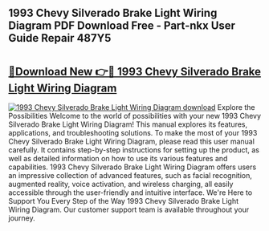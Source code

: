 ## 1993 Chevy Silverado Brake Light Wiring Diagram PDF Download Free - Part-nkx User Guide Repair 487Y5

# <h2><a href="http://dfulff.blite.top/?on=1993+Chevy+Silverado+Brake+Light+Wiring+Diagram">🔗Download New 👉🔴 1993 Chevy Silverado Brake Light Wiring Diagram</a></h2>

[![1993 Chevy Silverado Brake Light Wiring Diagram download](https://i.imgur.com/lujVjoI.png)](http://dfulff.blite.top/?on=1993+Chevy+Silverado+Brake+Light+Wiring+Diagram)
Explore the Possibilities Welcome to the world of possibilities with your new 1993 Chevy Silverado Brake Light Wiring Diagram! This manual explores its features, applications, and troubleshooting solutions. To make the most of your 1993 Chevy Silverado Brake Light Wiring Diagram, please read this user manual carefully. It contains step-by-step instructions for setting up the product, as well as detailed information on how to use its various features and capabilities. 1993 Chevy Silverado Brake Light Wiring Diagram offers users an impressive collection of advanced features, such as facial recognition, augmented reality, voice activation, and wireless charging, all easily accessible through the user-friendly and intuitive interface. We're Here to Support You Every Step of the Way 1993 Chevy Silverado Brake Light Wiring Diagram. Our customer support team is available throughout your journey.
